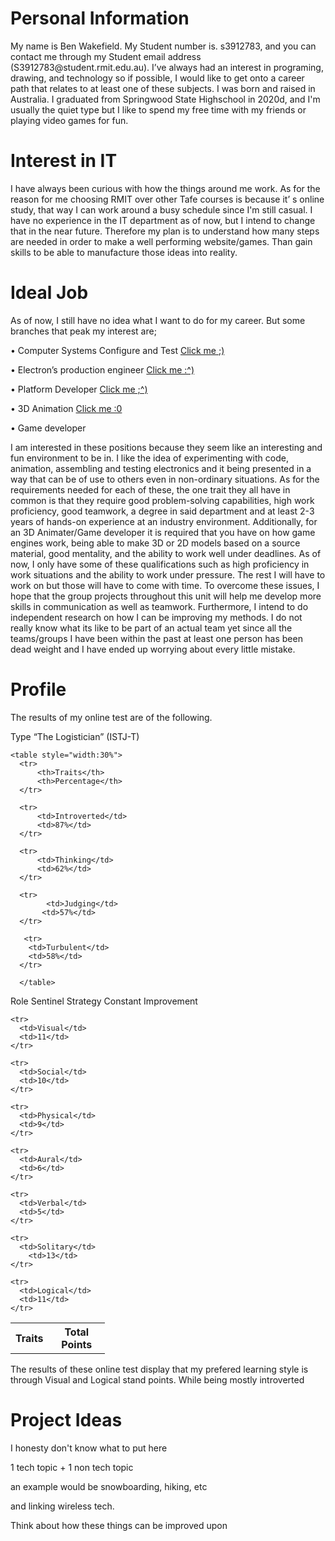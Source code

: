 <!doctype html>
<html>
<body>

<h1>Personal Information</h1>
<p>My name is Ben Wakefield. My Student number is. s3912783, and you can contact me through my Student email address (S3912783@student.rmit.edu.au).
I’ve always had an interest in programing, drawing, and technology so if possible, I would like to get onto a career path that relates to at least one of these subjects. I was born and raised in Australia. 
I graduated from Springwood State Highschool in 2020d, and I'm usually the quiet type but I like to spend my free time with my friends or playing video games for fun.</p>

<h1>Interest in IT</h1>
<p>I have always been curious with how the things around me work. As for the reason for me choosing RMIT over other Tafe courses is because it’ s online study, that way I can work around a busy schedule since I'm still casual. I have no experience in the IT department as of now, but I intend to change that in the near future. Therefore my plan is to understand how many steps are needed in order to make a well performing website/games. Than gain skills to be able to manufacture those ideas into reality.</p>

<h1>Ideal Job</h1>
<p>As of now, I still have no idea what I want to do for my career. But some branches that peak my interest are;</p>
<p>•	Computer Systems Configure and Test
<a href="https://www.seek.com.au/job/52531566?type=promoted#searchRequestToken=9f8832fd-c94f-4e02-9891-bf28722b0595">Click me ;)</a></p>
<p>•	Electron’s production engineer 
<a href="https://www.seek.com.au/job/52500325?type=standard#searchRequestToken=82b12d87-2498-4ed0-97e1-b30600aee2d7">Click me :^)</a></p>
<p>•	Platform Developer
<a href="https://www.seek.com.au/job/52356347?type=standout#searchRequestToken=1fc6d478-638b-448e-84dd-fc8979b774c5">Click me ;^)</a></p>
<p>•	3D Animation 
<a href="https://www.seek.com.au/job/52296654?type=standard#searchRequestToken=6e7b97f4-83d9-4d0f-9798-faf9b9f4827a">Click me :0</a></p>
<p>•	Game developer</p>
<p>I am interested in these positions because they seem like an interesting and fun environment to be in. I like the idea of experimenting with code, animation, assembling and testing electronics and it being presented in a way that can be of use to others even in non-ordinary situations.
As for the requirements needed for each of these, the one trait they all have in common is that they require good problem-solving capabilities, high work proficiency, good teamwork, a degree in said department and at least 2-3 years of hands-on experience at an industry environment. Additionally, for an 3D Animater/Game developer it is required that you have on how game engines work, being able to make 3D or 2D models based on a source material, good mentality, and the ability to work well under deadlines.
As of now, I only have some of these qualifications such as high proficiency in work situations and the ability to work under pressure. The rest I will have to work on but those will have to come with time. 
To overcome these issues, I hope that the group projects throughout this unit will help me develop more skills in communication as well as teamwork. Furthermore, I intend to do independent research on how I can be improving my methods.
I do not really know what its like to be part of an actual team yet since all the teams/groups I have been within the past at least one person has been dead weight and I have ended up worrying about every little mistake. 
</p>
<h1>Profile</h1>
<p>The results of my online test are of the following.</p>
<p><p>Type	“The Logistician” (ISTJ-T)

    <table style="width:30%">
      <tr>
          <th>Traits</th>
          <th>Percentage</th>
      </tr>

      <tr>
          <td>Introverted</td>
          <td>87%</td>
      </tr>

      <tr>
          <td>Thinking</td>
          <td>62%</td>
      </tr>
         
      <tr>
            <td>Judging</td>
           <td>57%</td>
      </tr>
      
       <tr>
        <td>Turbulent</td>       
        <td>58%</td>
      </tr>
      
      </table>
Role	Sentinel
Strategy	Constant Improvement
</p>
  
<p><table style="width:30%">
    <tr>
      <th>Traits</th>
      <th>Total Points</th>
    </tr>
    
    <tr>
      <td>Visual</td>
      <td>11</td>
    </tr>
    
    <tr>
      <td>Social</td>
      <td>10</td>
    </tr>
          
    <tr>
      <td>Physical</td>
      <td>9</td>
    </tr>
                
    <tr>
      <td>Aural</td>
      <td>6</td>
    </tr>
  
    <tr>
      <td>Verbal</td>
      <td>5</td>
    </tr>
  
    <tr>
      <td>Solitary</td>
        <td>13</td>
    </tr>
  
    <tr>
      <td>Logical</td>
      <td>11</td>
    </tr>
  </table>
</p>

<p>The results of these online test display that my prefered learning style is through Visual and Logical stand points. While being mostly introverted</p>

<h1>Project Ideas</h1>
<p>I honesty don't know what to put here</p>
<p>1 tech topic + 1 non tech topic</p>
<p>an example would be snowboarding, hiking, etc</p>
<p>and linking wireless tech. </p>
<p>Think about how these things can be improved upon </p>


</body>
</html>
